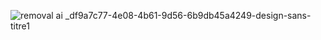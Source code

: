 ![removal ai _df9a7c77-4e08-4b61-9d56-6b9db45a4249-design-sans-titre1](https://github.com/user-attachments/assets/df276aef-4651-41b0-822f-d8621b332823)
